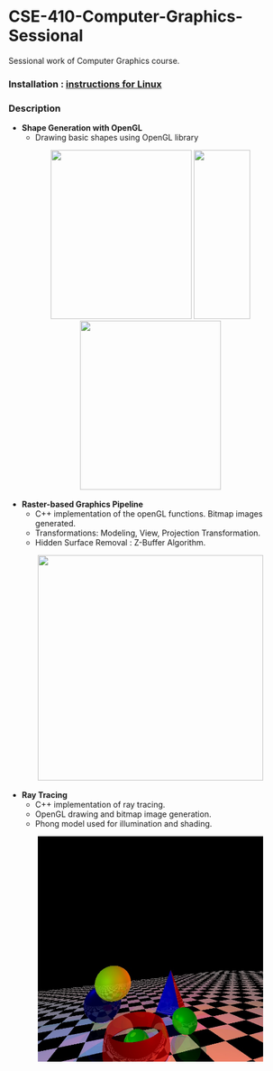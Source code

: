 # CSE-410-Computer-Graphics-Sessional

Sessional work of Computer Graphics course.

### Installation : [instructions for Linux](https://github.com/ramisa2108/CSE-410-Computer-Graphics-Sessional/blob/main/OpenGL%20Setup%20(Linux).txt) 

### Description

* **Shape Generation with OpenGL**
  - Drawing basic shapes using OpenGL library
 <p align="center">
<img src="https://github.com/ramisa2108/CSE-410-Computer-Graphics-Sessional/blob/main/Offline%201/Sample_Output_1.png" width="250" height="300"/>
<img src="https://img.freepik.com/free-vector/two-way-black-arrow-art-illustration_56104-735.jpg?w=2000" width="100" height="300"/>
<img src="https://github.com/ramisa2108/CSE-410-Computer-Graphics-Sessional/blob/main/Offline%201/Sample_Output_2.png" width="250" height="300" />
</p>

* **Raster-based Graphics Pipeline**
  - C++ implementation of the openGL functions. Bitmap images generated.
  - Transformations: Modeling, View, Projection Transformation.
  - Hidden Surface Removal : Z-Buffer Algorithm.
<p align="center">
<img src="https://github.com/ramisa2108/CSE-410-Computer-Graphics-Sessional/blob/main/Offline%202/Sample_Output.bmp" width="400" height="400" />
</p>
 
* **Ray Tracing**
  - C++ implementation of ray tracing.
  - OpenGL drawing and bitmap image generation.
  - Phong model used for illumination and shading.
<p align="center">
<img src="https://github.com/ramisa2108/CSE-410-Computer-Graphics-Sessional/blob/main/Offline%203/Sample_Output.bmp" width="400" height="400"/>
</p>
